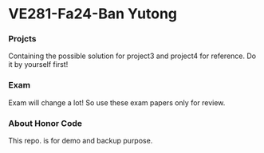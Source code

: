 # VE281-Fa24-Ban Yutong 


### Projcts

Containing the possible solution for project3 and project4 for reference. Do it by yourself first!

### Exam

Exam will change a lot! So use these exam papers only for review.

### About Honor Code

This repo. is for demo and backup purpose.

